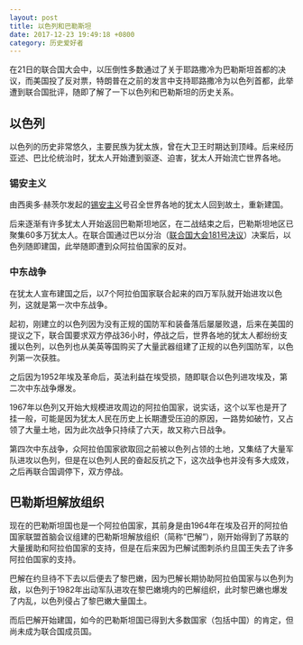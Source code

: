 ```yaml
---
layout: post
title: 以色列和巴勒斯坦
date: 2017-12-23 19:49:18 +0800
category: 历史爱好者
---
```


在21日的联合国大会中，以压倒性多数通过了关于耶路撒冷为巴勒斯坦首都的决议，而美国投了反对票，特朗普在之前的发言中支持耶路撒冷为以色列首都，此举遭到联合国批评，随即了解了一下以色列和巴勒斯坦的历史关系。

## 以色列

以色列的历史非常悠久，主要民族为犹太族，曾在大卫王时期达到顶峰。后来经历亚述、巴比伦统治时，犹太人开始遭到驱逐、迫害，犹太人开始流亡世界各地。

### 锡安主义

由西奥多·赫茨尔发起的[锡安主义](https://zh.wikipedia.org/wiki/%E9%94%A1%E5%AE%89%E4%B8%BB%E4%B9%89)号召全世界各地的犹太人回到故土，重新建国。

后来逐渐有许多犹太人开始返回巴勒斯坦地区，在二战结束之后，巴勒斯坦地区已聚集60多万犹太人。在联合国通过巴以分治（[联合国大会181号决议](https://zh.wikipedia.org/wiki/%E8%81%94%E5%90%88%E5%9B%BD%E5%A4%A7%E4%BC%9A181%E5%8F%B7%E5%86%B3%E8%AE%AE)）决案后，以色列随即建国，此举随即遭到众阿拉伯国家的反对。

<!-- more -->

### 中东战争

在犹太人宣布建国之后，以7个阿拉伯国家联合起来的四万军队就开始进攻以色列，这就是第一次中东战争。

起初，刚建立的以色列因为没有正规的国防军和装备落后屡屡败退，后来在美国的提议之下，联合国要求双方停战36小时，停战之后，世界各地的犹太人都纷纷支援以色列，以色列也从美英等国购买了大量武器组建了正规的以色列国防军，以色列第一次获胜。

之后因为1952年埃及革命后，英法利益在埃受损，随即联合以色列进攻埃及，第二次中东战争爆发。

1967年以色列又开始大规模进攻周边的阿拉伯国家，说实话，这个以军也是开了挂一般，可能是因为犹太人民在历史上长期遭受压迫的原因，一路势如破竹，又占领了大量土地，因为此次战争只持续了六天，故又称六日战争。

第四次中东战争，众阿拉伯国家欲取回之前被以色列占领的土地，又集结了大量军队进攻以色列，但是在以色列人民的奋起反抗之下，这次战争也并没有多大成效，之后再联合国调停下，双方停战。

## 巴勒斯坦解放组织

现在的巴勒斯坦国也是一个阿拉伯国家，其前身是由1964年在埃及召开的阿拉伯国家联盟首脑会议组建的巴勒斯坦解放组织（简称“巴解”），刚开始得到了苏联的大量援助和阿拉伯国家的支持，但是在后来因为巴解试图刺杀约旦国王失去了许多阿拉伯国家的支持。

巴解在约旦待不下去以后便去了黎巴嫩，因为巴解长期协助阿拉伯国家与以色列为敌，以色列于1982年出动军队进攻在黎巴嫩境内的巴解组织，此时黎巴嫩也爆发了内乱，以色列侵占了黎巴嫩大量国土。

而后巴解开始建国，如今的巴勒斯坦国已得到大多数国家（包括中国）的肯定，但尚未成为联合国成员国。